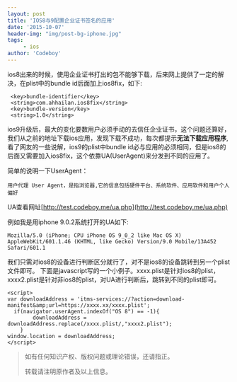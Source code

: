 ```yaml
---
layout: post
title: 'IOS8与9配置企业证书签名的应用'
date: '2015-10-07'
header-img: "img/post-bg-iphone.jpg"
tags:
     - ios
author: 'Codeboy'
---
```


ios8出来的时候，使用企业证书打出的包不能够下载，后来网上提供了一定的解决，在plist中的bundle id后面加上ios8fix，如下:

	 <key>bundle-identifier</key>
     <string>com.ahhailan.ios8fix</string>
     <key>bundle-version</key>
     <string>1.0</string>

ios9升级后，最大的变化要数用户必须手动的去信任企业证书，这个问题还算好，我们从之前的地址下载ios应用，发现下载不成功，每次都提示**无法下载应用程序**,看了网友的一些说解，ios9的plist中bundle id必与应用的必须相同，但是ios8的后面又需要加入ios8fix，这个依靠UA(UserAgent)来分发到不同的应用了。

简单的说明一下UserAgent：
	
	用户代理 User Agent，是指浏览器,它的信息包括硬件平台、系统软件、应用软件和用户个人偏好

UA查看网址[http://test.codeboy.me/ua.php](http://test.codeboy.me/ua.php)

例如我是用iphone 9.0.2系统打开的UA如下:

	Mozilla/5.0 (iPhone; CPU iPhone OS 9_0_2 like Mac OS X) AppleWebKit/601.1.46 (KHTML, like Gecko) Version/9.0 Mobile/13A452 Safari/601.1		

我们只需对ios8的设备进行判断区分就行了，对不是ios8的设备跳转到另一个plist文件即可。 下面是javascript写的一个小例子。xxxx.plist是针对ios8的plist，xxxx2.plist是针对非ios8的plist，对UA进行判断后，跳转到不同的plist即可。

	<script>
	var downloadAddress = 'itms-services://?action=download-manifest&amp;url=https://xxxx.xx/xxxx.plist';
      if(navigator.userAgent.indexOf("OS 8") == -1){
            downloadAddress = downloadAddress.replace(/xxxx.plist/,"xxxx2.plist");
        }
	window.location = downloadAddress;
	</script>

> 如有任何知识产权、版权问题或理论错误，还请指正。
>
> 转载请注明原作者及以上信息。
